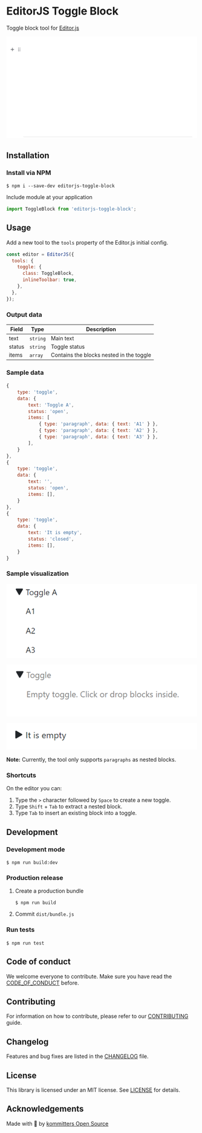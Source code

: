 # EditorJS Toggle Block

Toggle block tool for [Editor.js](https://editorjs.io/)

![](assets/demo.gif)

## Installation

### Install via NPM

```shell
$ npm i --save-dev editorjs-toggle-block
```

Include module at your application

```js
import ToggleBlock from 'editorjs-toggle-block';
```

## Usage

Add a new tool to the `tools` property of the Editor.js initial config.

```js
const editor = EditorJS({
  tools: {
    toggle: {
      class: ToggleBlock,
      inlineToolbar: true,
    },
  },
});
```

### Output data

| Field  | Type     | Description                              |
| ------ | -------- | ---------------------------------------- |
| text   | `string` | Main text                                |
| status | `string` | Toggle status                            |
| items  | `array`  | Contains the blocks nested in the toggle |

### Sample data

```js
{
    type: 'toggle',
    data: {
        text: 'Toggle A',
        status: 'open',
        items: [
            { type: 'paragraph', data: { text: 'A1' } },
            { type: 'paragraph', data: { text: 'A2' } },
            { type: 'paragraph', data: { text: 'A3' } },
        ],
    }
},
{
    type: 'toggle',
    data: {
        text: '',
        status: 'open',
        items: [],
    }
},
{
    type: 'toggle',
    data: {
        text: 'It is empty',
        status: 'closed',
        items: [],
    }
}
```

### Sample visualization

![](assets/first_sample.png)

![](assets/second_sample.png)

![](assets/third_sample.png)

**Note:** Currently, the tool only supports `paragraphs` as nested blocks.

### Shortcuts

On the editor you can:

1. Type the `>` character followed by `Space` to create a new toggle.
2. Type `Shift` + `Tab` to extract a nested block.
3. Type `Tab` to insert an existing block into a toggle.

## Development

### Development mode

```shell
$ npm run build:dev
```

### Production release

1. Create a production bundle
   ```shell
   $ npm run build
   ```
2. Commit `dist/bundle.js`

### Run tests

```shell
$ npm run test
```

## Code of conduct

We welcome everyone to contribute. Make sure you have read the [CODE_OF_CONDUCT][coc] before.

## Contributing

For information on how to contribute, please refer to our [CONTRIBUTING][contributing] guide.

## Changelog

Features and bug fixes are listed in the [CHANGELOG][changelog] file.

## License

This library is licensed under an MIT license. See [LICENSE][license] for details.

## Acknowledgements

Made with 💙 by [kommitters Open Source](https://kommit.co)

[license]: https://github.com/kommitters/editorjs-toggle-block/blob/main/LICENSE
[coc]: https://github.com/kommitters/editorjs-toggle-block/blob/main/CODE_OF_CONDUCT.md
[changelog]: https://github.com/kommitters/editorjs-toggle-block/blob/main/CHANGELOG.md
[contributing]: https://github.com/kommitters/editorjs-toggle-block/blob/main/CONTRIBUTING.md
